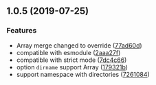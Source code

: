 ## 1.0.5 (2019-07-25)


### Features

* Array merge changed to override ([77ad60d](https://github.com/somewind/config-json5/commit/77ad60d))
* compatible with esmodule ([2aaa27f](https://github.com/somewind/config-json5/commit/2aaa27f))
* compatible with strict mode ([7dc4c66](https://github.com/somewind/config-json5/commit/7dc4c66))
* option `dirname` support Array ([179321b](https://github.com/somewind/config-json5/commit/179321b))
* support namespace with directories ([7261084](https://github.com/somewind/config-json5/commit/7261084))



